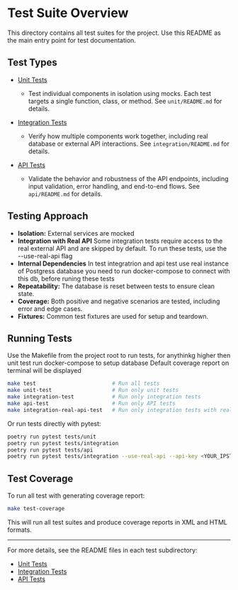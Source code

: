 # Test Suite Overview

This directory contains all test suites for the project. Use this README as the main entry point for test documentation.

## Test Types

- [Unit Tests](unit/README.md)

  - Test individual components in isolation using mocks. Each test targets a single function, class, or method. See `unit/README.md` for details.

- [Integration Tests](integration/README.md)

  - Verify how multiple components work together, including real database or external API interactions. See `integration/README.md` for details.

- [API Tests](api/README.md)
  - Validate the behavior and robustness of the API endpoints, including input validation, error handling, and end-to-end flows. See `api/README.md` for details.

## Testing Approach

- **Isolation:** External services are mocked
- **Integration with Real API** Some integration tests require access to the real external API and are skipped by default. To run these tests, use the --use-real-api flag
- **Internal Dependencies** In test integratrion and api test use real instance of Postgress database you need to run docker-compose to connect with this db, before runing these tests
- **Repeatability:** The database is reset between tests to ensure clean state.
- **Coverage:** Both positive and negative scenarios are tested, including error and edge cases.
- **Fixtures:** Common test fixtures are used for setup and teardown.

## Running Tests

Use the Makefile from the project root to run tests, for anythinkg higher then unit test run docker-compose to setup database
Default coverage report on terminal will be displayed

```bash
make test                        # Run all tests
make unit-test                   # Run only unit tests
make integration-test            # Run only integration tests
make api-test                    # Run only API tests
make integration-real-api-test   # Run only integration tests with real api
```

Or run tests directly with pytest:

```bash
poetry run pytest tests/unit
poetry run pytest tests/integration
poetry run pytest tests/api
poetry run pytest tests/integration --use-real-api --api-key <YOUR_IPSTACK_KEY>
```

## Test Coverage

To run all test with generating coverage report:

```bash
make test-coverage
```

This will run all test suites and produce coverage reports in XML and HTML formats.

---

For more details, see the README files in each test subdirectory:

- [Unit Tests](unit/README.md)
- [Integration Tests](integration/README.md)
- [API Tests](api/README.md)
